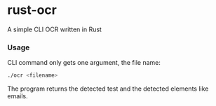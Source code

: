 # rust-ocr
A simple CLI OCR written in Rust

### Usage

CLI command only gets one argument, the file name:

```bash
./ocr <filename>
```

The program returns the detected test and the detected elements like emails.
